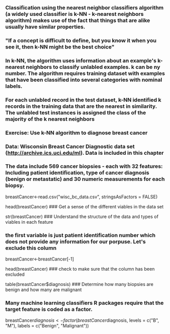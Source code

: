 ### Classification using the nearest neighbor classifiers algorithm (a widely used classifier is k-NN -  k-nearest neighbors algorithm) makes use of the fact that things that are alike usually have similar properties.
### "If a concept is difficult to define, but you know it when you see it, then k-NN might be the best choice"
### In k-NN, the algorithm uses information about an example's k-nearest neighbors to classify unlabled examples. k can be ny number. The algorithm requires training dataset with examples that have been classified into several categories with nominal labels.
### For each unlabled record in the test dataset, k-NN identified k records in the training data that are the nearest in similarity. The unlabled test instances is assigned the class of the majority of the k nearest neighbors

### Exercise: Use k-NN algorithm to diagnose breast cancer
### Data: Wisconsin Breast Cancer Diagnostic data set (http://archive.ics.uci.edu/ml). Data is included in this chapter
### The data include 569 cancer biopsies - each with 32 features: Including patient identification, type of cancer diagnosis (benign or metastatic) and 30 numeric measurements for each biopsy.

breastCancer<-read.csv("wisc_bc_data.csv", stringsAsFactors = FALSE)

head(breastCancer) ### Get a sense of the different viables in the data set

str(breastCancer) ### Understand the structure of the data and types of viables in each feature

### the first variable is just patient identification number which does not provide any information for our porpuse. Let's exclude this column

breastCancer<-breastCancer[-1]

head(breastCancer) ### check to make sure that the column has been excluded

table(breastCancer$diagnosis) ### Determine how many biopsies are benign and how many are malignant
 
### Many machine learning classifiers R packages require that the target feature is coded as a factor. 

breastCancer$diagnosis<- factor(breastCancer$diagnosis, levels = c("B", "M"),
labels = c("Benign", "Malignant"))


